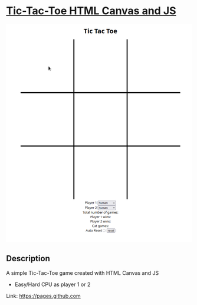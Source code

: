 
# [Tic-Tac-Toe HTML Canvas and JS](https://pages.github.com)

<picture>
  <source
    srcset="Tic-Tac-Toe.gif"
    media="(prefers-color-scheme: dark)"
  />
  <img
    width="1072"
    src="Tic-Tac-Toe.gif"
    alt=""
  />
</picture>

## Description
A simple Tic-Tac-Toe game created with HTML Canvas and JS
 - Easy/Hard CPU as player 1 or 2

Link: https://pages.github.com